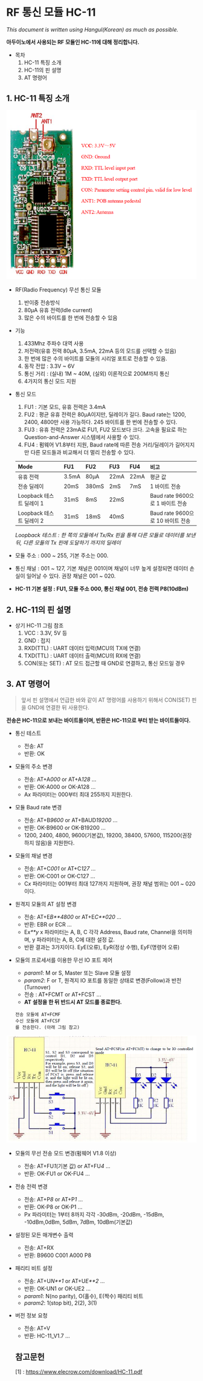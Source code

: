 # RF 통신 모듈 HC-11


*This document is written using Hangul(Korean) as much as possible.*

__아두이노에서 사용되는 RF 모듈인 HC-11에 대해 정리합니다.__


- 목차
  1. HC-11 특징 소개
  2. HC-11의 핀 설명
  3. AT 명령어
  
  
 ## 1. HC-11 특징 소개
 ![Alt HC-11](../../assets/img/Projects/HC_Module/HC11.png)
 
   - RF(Radio Frequency) 무선 통신 모듈
     1. 반이중 전송방식
     2. 80μA 유휴 전력(Idle current)
     3. 많은 수의 바이트를 한 번에 전송할 수 있음
     
   - 기능
     1. 433Mhz 주파수 대역 사용
     2. 저전력(유휴 전력 80μA, 3.5mA, 22mA 등의 모드를 선택할 수 있음)
     3. 한 번에 많은 수의 바이트를 모듈의 시리얼 포트로 전송할 수 있음.
     4. 동작 전압 : 3.3V ~ 6V
     5. 통신 거리 : (실내) 1M ~ 40M, (실외) 이론적으로 200M까지 통신
     6. 4가지의 통신 모드 지원
   
   - 통신 모드
     1. FU1 : 기본 모드, 유휴 전력은 3.4mA
     2. FU2 : 평균 유휴 전력은 80μA이지만, 딜레이가 길다. Baud rate는 1200, 2400, 4800만 사용 가능하다. 245 바이트를 한 번에 전송할 수 있다.
     3. FU3 : 유휴 전력은 23mA로 FU1, FU2 모드보다 크다. 고속을 필요로 하는 Question-and-Answer 시스템에서 사용할 수 있다.
     4. FU4 : 펌웨어 V1.8부터 지원, Baud rate에 따른 전송 거리/딜레이가 길어지지만 다른 모드들과 비교해서 더 멀리 전송할 수 있다.
     
     | Mode                    | FU1   | FU2   | FU3  | FU4  | 비고 |
     |-------------------------|-------|-------|------|------|-----|
     | 유휴 전력                | 3.5mA | 80μA  | 22mA | 22mA | 평균 값 |
     | 전송 딜레이              | 20mS  | 380mS | 2mS  | 7mS  | 1 바이트 전송 | 
     | Loopback 테스트 딜레이 1 | 31mS   | 8mS  | 22mS |      | Baud rate 9600으로 1 바이트 전송 |
     | Loopback 테스트 딜레이 2 | 31mS   | 18mS | 40mS |      | Baud rate 9600으로 10 바이트 전송 |
     *Loopback 테스트 : 한 쪽의 모듈에서 Tx/Rx 핀을 통해 다른 모듈로 데이터를 보낸 뒤, 다른 모듈의 Tx 핀에 도달하기 까지의 딜레이*
    
   - 모듈 주소 : 000 ~ 255, 기본 주소는 000.
   
   - 통신 채널 : 001 ~ 127, 기본 채널은 001이며 채널이 너무 높게 설정되면 데이터 손실이 일어날 수 있다. 권장 채널은 001 ~ 020.
    
   - __HC-11 기본 설정 : FU1, 모듈 주소 000, 통신 채널 001, 전송 전력 P8(10dBm)__
     
## 2. HC-11의 핀 설명
  
  - 상기 HC-11 그림 참조
    1. VCC : 3.3V, 5V 등 
    2. GND : 접지
    3. RXD(TTL) : UART 데이터 입력(MCU의 TX에 연결)
    4. TXD(TTL) : UART 데이터 출력(MCU의 RX에 연결)
    5. CON(또는 SET) : AT 모드 접근할 때 GND로 연결하고, 통신 모드일 경우 



## 3. AT 명령어

> 앞서 핀 설명에서 언급한 바와 같이 AT 명령어를 사용하기 위해서 CON(SET) 핀을 GND에 연결한 뒤 사용한다.

__전송은 HC-11으로 보내는 바이트들이며,
  반환은 HC-11으로 부터 받는 바이트들이다.__
  
 
  
* 통신 테스트
  + 전송: AT
  + 반환: OK
  
* 모듈의 주소 변경
  + 전송: AT+A*000* or AT+A*128* ...
  + 반환: OK-A000 or OK-A128 ...
  + A*x* 파라미터는 000부터 최대 255까지 지원한다.
  
* 모듈 Baud rate 변경
  + 전송: AT+B*9600* or AT+BAUD*19200* ...
  + 반환: OK-B9600 or OK-B19200 ...
  + 1200, 2400, 4800, 9600(기본값), 19200, 38400, 57600, 115200(권장하지 않음)을 지원한다.
  
* 모듈의 채널 변경
  + 전송: AT+C*001* or AT+C*127* ...
  + 반환: OK-C001 or OK-C127 ...
  + C*x* 파라미터는 001부터 최대 127까지 지원하며, 권장 채널 범위는 001 ~ 020이다.
  
* 원격지 모듈의 AT 설정 변경
  + 전송: AT+E*B**4800* or AT+E*C**020* ...
  + 반환: EBR or ECR ...
  + E*x**y* x 파라미터는 A, B, C 각각 Address, Baud rate, Channel을 의미하며, y 파라미터는 A, B, C에 대한 설정 값.
  + 반환 결과는 3가지이다. E*y*E(오류), E*y*R(정상 수행), E*y*F(명령어 오류)

* 모듈의 프로세서를 이용한 무선 IO 포트 제어
  + *param1*: M or S, Master 또는 Slave 모듈 설정
  + *param2*: F or T, 원격지 IO 포트를 동일한 상태로 변경(Follow)과 반전(Turnover)
  + 전송 : AT+FCMT or AT+FCST ...
  + __AT 설정을 한 뒤 반드시 AT 모드를 종료한다.__
  ```
  전송 모듈에 AT+FCMF
  수신 모듈에 AT+FCSF
  를 전송한다. (아래 그림 참고)
  ```
 ![HC-11 Remote IO](../../assets/img/Projects/HC_Module/HC11REMOTEIO.PNG)

* 모듈의 무선 전송 모드 변경(펌웨어 V1.8 이상) 
  + 전송: AT+FU*1*(기본 값) or AT+FU*4* ...
  + 반환: OK-FU1 or OK-FU4 ...

* 전송 전력 변경 
  + 전송: AT+P*8* or AT+P*1* ...
  + 반환: OK-P8 or OK-P1 ...
  + P*x* 파라미터는 1부터 8까지 각각 -30dBm, -20dBm, -15dBm, -10dBm,0dBm, 5dBm, 7dBm, 10dBm(기본값)
                          
* 설정된 모든 매개변수 출력 
  + 전송: AT+RX
  + 반환: B9600 C001 A000 P8
  
* 패리티 비트 설정 
  + 전송: AT+U*N**1* or AT+U*E**2* ...
  + 반환: OK-UN1 or OK-UE2 ...
  + *param1*: N(no parity), O(홀수), E(짝수) 패리티 비트
  + *param2*: 1(stop bit), 2(2), 3(1)

* 버전 정보 요청 
  + 전송: AT+V
  + 반환: HC-11_V1.7 ...
  
  ## 참고문헌
  [1] : https://www.elecrow.com/download/HC-11.pdf